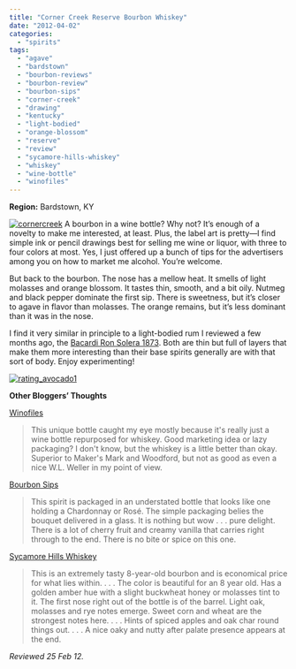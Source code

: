 ```yaml
---
title: "Corner Creek Reserve Bourbon Whiskey"
date: "2012-04-02"
categories: 
  - "spirits"
tags: 
  - "agave"
  - "bardstown"
  - "bourbon-reviews"
  - "bourbon-review"
  - "bourbon-sips"
  - "corner-creek"
  - "drawing"
  - "kentucky"
  - "light-bodied"
  - "orange-blossom"
  - "reserve"
  - "review"
  - "sycamore-hills-whiskey"
  - "whiskey"
  - "wine-bottle"
  - "winofiles"
---
```


**Region:** Bardstown, KY

[![](http://s3.amazonaws.com/thegourmez-wpmedia/2012/03/cornercreek.jpg "cornercreek")](http://s3.amazonaws.com/thegourmez-wpmedia/2012/03/cornercreek.jpg) A bourbon in a wine bottle? Why not? It’s enough of a novelty to make me interested, at least. Plus, the label art is pretty—I find simple ink or pencil drawings best for selling me wine or liquor, with three to four colors at most. Yes, I just offered up a bunch of tips for the advertisers among you on how to market me alcohol. You’re welcome.

But back to the bourbon. The nose has a mellow heat. It smells of light molasses and orange blossom. It tastes thin, smooth, and a bit oily. Nutmeg and black pepper dominate the first sip. There is sweetness, but it’s closer to agave in flavor than molasses. The orange remains, but it’s less dominant than it was in the nose.

I find it very similar in principle to a light-bodied rum I reviewed a few months ago, the [Bacardi Ron Solera 1873](https://thegourmez.com/blog/2012-01-11-bacardi-ron-solera-1873/). Both are thin but full of layers that make them more interesting than their base spirits generally are with that sort of body. Enjoy experimenting!

[![](http://s3.amazonaws.com/thegourmez-wpmedia/2009/02/rating_avocado1.gif "rating_avocado1")](http://s3.amazonaws.com/thegourmez-wpmedia/2009/02/rating_avocado1.gif) 

**Other Bloggers’ Thoughts**

[Winofiles](http://www.winofiles.com/2012/03/corner-creek-reserve-bourbon-whiskey.html)

> This unique bottle caught my eye mostly because it's really just a wine bottle repurposed for whiskey. Good marketing idea or lazy packaging? I don't know, but the whiskey is a little better than okay. Superior to Maker's Mark and Woodford, but not as good as even a nice W.L. Weller in my point of view.

[Bourbon Sips](http://bourbonsips.com/craft-distillery/corner-creek-a-complex-gem-from-bardstown/)

> This spirit is packaged in an understated bottle that looks like one holding a Chardonnay or Rosé. The simple packaging belies the bouquet delivered in a glass. It is nothing but wow . . . pure delight. There is a lot of cherry fruit and creamy vanilla that carries right through to the end. There is no bite or spice on this one.

[Sycamore Hills Whiskey](http://shw2010.wordpress.com/2011/12/06/newest-bourbon-review-corner-creek-reserve-bourbon/)

> This is an extremely tasty 8-year-old bourbon and is economical price for what lies within. . . . The color is beautiful for an 8 year old. Has a golden amber hue with a slight buckwheat honey or molasses tint to it. The first nose right out of the bottle is of the barrel. Light oak, molasses and rye notes emerge. Sweet corn and wheat are the strongest notes here. . . . Hints of spiced apples and oak char round things out. . . . A nice oaky and nutty after palate presence appears at the end.

_Reviewed 25 Feb 12._
